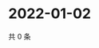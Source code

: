 # 2022-01-02

共 0 条

<!-- BEGIN WEIBO -->
<!-- 最后更新时间 Sun Jan 02 2022 21:21:03 GMT+0800 (China Standard Time) -->

<!-- END WEIBO -->
